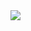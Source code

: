 <img src="https://capsule-render.vercel.app/api?type=waving&color=auto&height=200&section=header&text=내가만든당근마켓&fontSize=90" />

